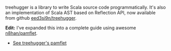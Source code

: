 treehugger is a library to write Scala source code programmatically. It's also an implementation of Scala AST based on Reflection API, now available from github [eed3si9n/treehugger](https://github.com/eed3si9n/treehugger).

**Edit:**
I've expanded this into a complete guide using awesome [n8han/pamflet](https://github.com/n8han/pamflet).

- [See treehugger's pamflet](http://eed3si9n.com/treehugger)
